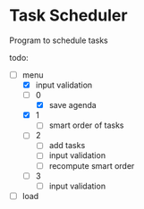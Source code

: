 # Task Scheduler

Program to schedule tasks

todo:

- [ ] menu
    - [x] input validation
    - [ ] 0
        - [x] save agenda
    - [x] 1
        - [ ] smart order of tasks
    - [ ] 2
        - [ ] add tasks
        - [ ] input validation
        - [ ] recompute smart order
    - [ ] 3
        - [ ] input validation
- [ ] load